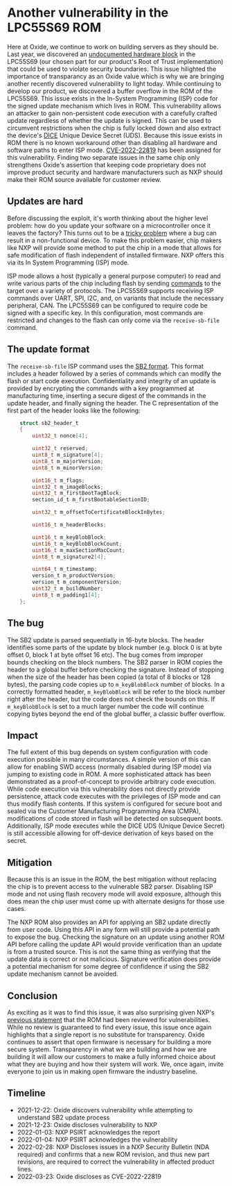 # Another vulnerability in the LPC55S69 ROM

Here at Oxide, we continue to work on building servers as they should be.
Last year, we discovered an [undocumented hardware block](https://oxide.computer/blog/lpc55)
in the LPC55S69 (our chosen part for our product's Root of Trust implementation) that could be used to
violate security boundaries. This issue hilighted the importance of transparancy
as an Oxide value which is why we are bringing another recently discovered vulnerability to light today. While continuing to develop our product,
we discovered a buffer overflow in the ROM of the LPC55S69. This issue exists
in the In-System Programming (ISP) code for the signed update mechanism which
lives in ROM. This vulnerability allows an attacker to gain non-persistent code execution
with a carefully crafted update regardless of whether the update is signed. This can be used to circumvent restrictions when the
chip is fully locked down and also extract the device's [DICE](https://trustedcomputinggroup.org/work-groups/dice-architectures/) Unique Device Secret (UDS). Because this
issue exists in ROM there is no known workaround other than disabling all hardware and software paths to enter ISP mode.
[CVE-2022-22819](https://cve.mitre.org/cgi-bin/cvename.cgi?name=CVE-2022-22819) has been assigned for this vulnerability.
Finding two separate issues in the same chip only strengthens Oxide's
assertion that keeping code proprietary does not improve product
security and hardware manufacturers such as NXP should make their ROM source
available for customer review.

## Updates are hard

Before discussing the exploit, it's worth thinking about the higher level
problem: how do you update your software on a microcontroller once it leaves
the factory? This turns out to be a [tricky problem](https://interrupt.memfault.com/blog/device-firmware-update-cookbook)
where a bug can result in a non-functional device. To make this problem easier,
chip makers like NXP will provide some method to put the chip in a mode that
allows for safe modification of flash independent of installed firmware. NXP offers this via its In System
Programming (ISP) mode.

ISP mode allows a host (typically a general purpose computer) to read and write various parts of the chip including flash by sending [commands](https://github.com/NXPmicro/spsdk/blob/9caefd8b7a4183afe5d696a577b49383bac2c18d/spsdk/mboot/commands.py) to the target over a variety of protocols. The LPC55S69 supports receiving ISP commands over UART, SPI, I2C, and, on variants that include the necessary peripheral, CAN.
The LPC55S69 can be configured to require code be signed with a specific
key. In this configuration, most commands are restricted
and changes to the flash can only come via the `receive-sb-file` command.

## The update format

The `receive-sb-file` ISP command uses the [SB2 format](https://github.com/NXPmicro/spsdk/tree/9caefd8b7a4183afe5d696a577b49383bac2c18d/spsdk/sbfile/sb2).
This format includes a header followed by a series of commands which can modify the flash or start code execution. Confidentiality and integrity of an update is provided by encrypting the commands with a key programmed at manufacturing time, inserting a secure digest of the commands in the update header, and finally signing the header.
The C representation of the first part of the header looks like the following:

```c
    struct sb2_header_t
    {
        uint32_t nonce[4];

        uint32_t reserved;
        uint8_t m_signature[4];
        uint8_t m_majorVersion;
        uint8_t m_minorVersion;

        uint16_t m_flags;
        uint32_t m_imageBlocks;
        uint32_t m_firstBootTagBlock;
        section_id_t m_firstBootableSectionID;

        uint32_t m_offsetToCertificateBlockInBytes;

        uint16_t m_headerBlocks;

        uint16_t m_keyBlobBlock;
        uint16_t m_keyBlobBlockCount; 
        uint16_t m_maxSectionMacCount;
        uint8_t m_signature2[4];

        uint64_t m_timestamp;
        version_t m_productVersion;
        version_t m_componentVersion;
        uint32_t m_buildNumber;
        uint8_t m_padding1[4];
    };
```

## The bug

The SB2 update is parsed sequentially in 16-byte blocks. The header identifies
some parts of the update by block number (e.g. block 0 is at byte offset
0, block 1 at byte offset 16 etc). The bug comes from improper bounds
checking on the block numbers. The SB2 parser in ROM copies the header to a
global buffer before checking the signature. Instead of stopping when the
size of the header has been copied (a total of 8 blocks or 128 bytes), the
parsing code copies up to `m_keyBlobBlock` number of blocks.
In a correctly formatted header, `m_keyBlobBlock` will be refer to the block
number right after the header, but the code does
not check the bounds on this. If `m_keyBlobBlock` is set to a much larger
number the code will continue copying bytes beyond the end of the global
buffer, a classic buffer overflow.

## Impact

The full extent of this bug depends on system configuration with code execution possible in many circumstances. A simple version of this can allow
for enabling SWD access (normally disabled during ISP mode) via jumping to
existing code in ROM. A more sophisticated attack has been demonstrated as a
proof-of-concept to provide arbitrary code execution. While code execution via
this vulnerability does not directly provide persistence, attack code executes with
the privileges of ISP mode and can thus modify flash contents.  If this system is
configured for secure boot and sealed via the Customer Manufacturing
Programming Area (CMPA), modifications of code stored in flash will be detected
on subsequent boots. Additionally, ISP mode executes while the
DICE UDS (Unique Device Secret) is still accessible allowing for off-device derivation
of keys based on the secret.

## Mitigation

Because this is an issue in the ROM, the best mitigation without replacing
the chip is to prevent access to the vulnerable SB2 parser. Disabling ISP mode and not using
flash recovery mode will avoid exposure, although this does mean the
chip user must come up with alternate designs for those use cases.

The NXP ROM also provides an API for applying an SB2 update directly from
user code. Using this API in any form will still provide a potential path to
expose the bug. Checking the signature on an update using another ROM API
before calling the update API would provide verification than an update is
from a trusted source. This is not the same thing as verifying that the
update data is correct or not malicious. Signature verification does provide
a potential mechanism for some degree of confidence if using the SB2 update
mechanism cannot be avoided.

## Conclusion

As exciting as it was to find this issue, it was also surprising given NXP's
[previous statement](https://oxide.computer/blog/lpc55) that the ROM had
been reviewed for vulnerabilities. While no review is guaranteed to find
every issue, this issue once again highlights that a single report is no
substitute for transparency. Oxide continues to assert that open firmware is
necessary for building a more secure system. Transparency in what we are
building and how we are building it will allow our customers to make a
fully informed choice about what they are buying and how their system will
work. We, once again, invite everyone to join us in making open firmware
the industry baseline.

## Timeline

- 2021-12-22: Oxide discovers vulnerability while attempting to understand SB2 update process
- 2021-12-23: Oxide discloses vulnerability to NXP
- 2022-01-03: NXP PSIRT acknowledges the report
- 2022-01-04: NXP PSIRT acknowledges the vulnerability
- 2022-02-28: NXP Discloses issues in a NXP Security Bulletin (NDA required) and confirms that a new ROM revision, and thus new part revisions, are required to correct the vulnerability in affected product lines.
- 2022-03-23: Oxide discloses as CVE-2022-22819
